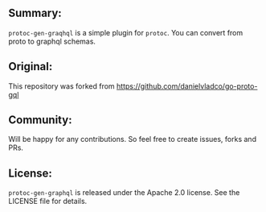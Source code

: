 ## Summary:
`protoc-gen-graqhql` is a simple plugin for `protoc`.
You can convert from proto to graphql schemas.

## Original:
This repository was forked from https://github.com/danielvladco/go-proto-gql

## Community:
Will be happy for any contributions. So feel free to create issues, forks and PRs.

## License:
`protoc-gen-graphql` is released under the Apache 2.0 license. See the LICENSE file for details.
